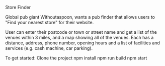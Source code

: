 Store Finder

Global pub giant Withoutaspoon, wants a pub finder that allows users to "Find your nearest store" for their website.

User can enter their postcode or town or street name and get a list of the venues within 3 miles, and a map showing all of the venues. Each has a distance, address, phone number, opening hours and a list of facilities and services (e.g. cash machine, car parking).

To get started: 
Clone the project
npm install
npm run build
npm start
